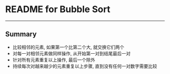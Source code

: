 # **README for Bubble Sort**
***



## **Summary**
  * 比较相邻的元素, 如果第一个比第二个大, 就交换它们两个
  * 对每一对相邻元素做同样操作, 从开始第一对到结尾最后一对
  * 针对所有元素重复以上操作, 最后一个除外
  * 持续每次对越来越少的元素重复以上步骤, 直到没有任何一对数字需要比较

